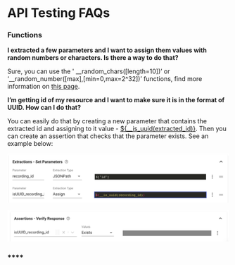# API Testing FAQs

### **Functions**

**I extracted a few parameters and I want to assign them values with random numbers or characters. Is there a way to do that?**

Sure, you can use the ' \_\_random\_chars\(\[length=10\]\)’ or ‘\_\_random\_number\(\[max\],\[min=0,max=2^32\]\)’ functions, find more information on [this page](https://docs.loadmill.com/api-testing/test-suite-editor/functions#randomization-functions).

**I’m getting id of my resource and I want to make sure it is in the format of UUID. How can I do that?**

You can easily do that by creating a new parameter that contains the extracted id and assigning to it value - [${\_\_is\_uuid\(extracted\_id\)}](https://docs.loadmill.com/api-testing/test-suite-editor/functions#__is_uuid-target). Then you can create an assertion that checks that the parameter exists. See an example below:

![extracted parameter](../.gitbook/assets/extracted_id.png)

![assertion for the extracted parameter](../.gitbook/assets/assertion_extracted_id.png)

### \*\*\*\*

  


  


  


